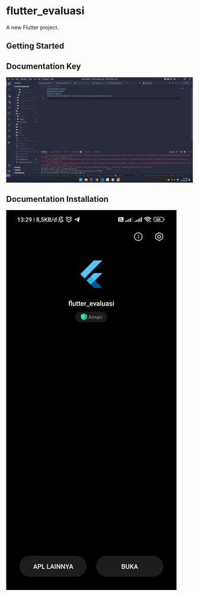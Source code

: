 # flutter_evaluasi

A new Flutter project.

## Getting Started

## Documentation Key
![ScreenShot](assets/2.png)

## Documentation Installation
![ScreenShot](assets/1.jpeg)
